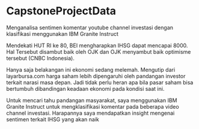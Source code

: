 # CapstoneProjectData
Menganalisa sentimen komentar youtube channel investasi dengan klasifikasi menggunakan IBM Granite Instruct

Mendekati HUT RI ke 80, BEI mengharapkan IHSG dapat mencapai 8000. Hal Tersebut disambut baik oleh OJK dan OJK menyambut baik optimisme tersebut (CNBC Indonesia). 

Hanya saja belakangan ini ekonomi sedang melemah. Mengutip dari layarbursa.com harga saham lebih dipengaruhi oleh pandangan investor terkait narasi masa depan. Jadi tidak perlu heran apa bila pasar saham bisa bertumbuh dibandingan keadaan ekonomi pada kondisi saat ini.

Untuk mencari tahu pandangan masyarakat, saya menggunakan IBM Granite Instruct untuk mengklasifikasi komentar pada beberapa video channel investasi. Harapannya saya mendapatkan insight mengenai sentimen terkait IHSG yang akan naik
